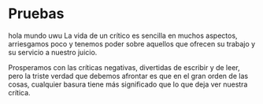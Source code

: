 # Pruebas
hola mundo uwu
La vida de un crítico es sencilla en muchos aspectos, arriesgamos poco y tenemos poder sobre aquellos que ofrecen su trabajo y su servicio a nuestro juicio. 

Prosperamos con las críticas negativas, divertidas de escribir y de leer, pero la triste verdad que debemos afrontar es que en el gran orden de las cosas, cualquier basura tiene más significado que lo que deja ver nuestra crítica. 